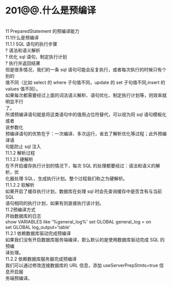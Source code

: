 # 201@@.什么是预编译

 <br />11 PreparedStatement 的预编译能力<br />11.1什么是预编译<br />11.1.1 SQL 语句的执行步骤<br />? 语法和语义解析<br />? 优化 sql 语句，制定执行计划<br />? 执行并返回结果<br />但是很多情况，我们的一条 sql 语句可能会反复执行，或者每次执行的时候只有个别的<br />值不同（比如 select 的 where 子句值不同，update 的 set 子句值不同,insert 的 values 值不同）。<br />如果每次都需要经过上面的词法语义解析、语句优化、制定执行计划等，则效率就明显不行<br />了。<br />所谓预编译语句就是将这类语句中的值用占位符替代，可以视为将 sql 语句模板化或者<br />说参数化<br />预编译语句的优势在于：一次编译、多次运行，省去了解析优化等过程；此外预编译语<br />句能防止 sql 注入<br />11.1.2 解析过程<br />11.1.2.1 硬解析<br />在不开启缓存执行计划的情况下，每次 SQL 的处理都要经过：语法和语义的解析，优<br />化器处理 SQL，生成执行计划。整个过程我们称之为硬解析。<br />11.1.2.2 软解析<br />如果开启了缓存执行计划，数据库在处理 sql 时会先查询缓存中是否含有与当前 SQL<br />语句相同的执行计划，如果有则直接执行该计划。<br />11.2预编译方式<br />开始数据库的日志<br />show VARIABLES like '%general_log%' set GLOBAL general_log = on<br />set GLOBAL log_output='table'<br />11.2.1 依赖数据库驱动完成预编译<br />如果我们没有开启数据库服务端编译，那么默认的是使用数据库驱动完成 SQL 的预编<br />译处理。<br />11.2.2 依赖数据库服务器完成预编译<br />我们可以通过修改连接数据库的 URL 信息，添加 useServerPrepStmts=true 信息开启服<br />务端预编译。

